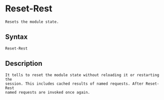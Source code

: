 # Reset-Rest

```text
Resets the module state.
```

## Syntax

```text
Reset-Rest
```

## Description

```text
It tells to reset the module state without reloading it or restarting the
session. This includes cached results of named requests. After Reset-Rest
named requests are invoked once again.
```
